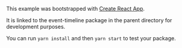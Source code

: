 This example was bootstrapped with [Create React App](https://github.com/facebook/create-react-app).

It is linked to the event-timeline package in the parent directory for development purposes.

You can run `yarn install` and then `yarn start` to test your package.
